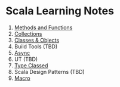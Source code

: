 # Scala Learning Notes

1. [Methods and Functions](1.method&functions.md)
2. [Collections](2.collections.md)
3. [Classes & Objects](3.classes&objects.md)
4. Build Tools (TBD)
5. [Async](5.async.md)
6. UT (TBD)
7. [Type Classed](9.typeClass.md)
8. Scala Design Patterns (TBD)
9. [Macro](10.macro.md)
